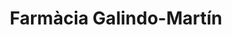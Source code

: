 ---
title: "Farmàcia Galindo-Martín"
url: /lhospitalet-de-llobregat/farmacia-galindo-martin/
shop: suministros médicos
---